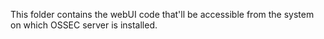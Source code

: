 This folder contains the webUI code that'll be accessible from the system on which OSSEC server is installed.
